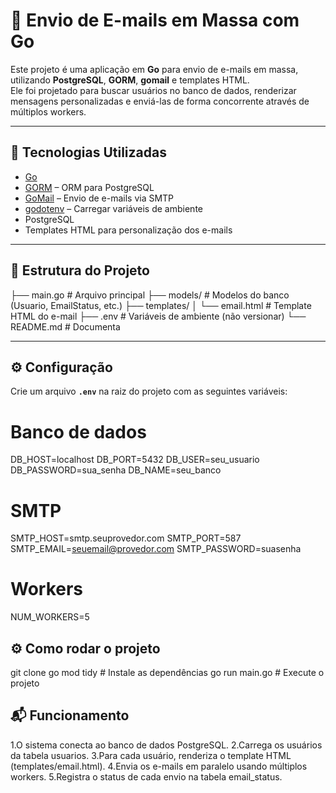 # 📧 Envio de E-mails em Massa com Go

Este projeto é uma aplicação em **Go** para envio de e-mails em massa, utilizando **PostgreSQL**, **GORM**, **gomail** e templates HTML.  
Ele foi projetado para buscar usuários no banco de dados, renderizar mensagens personalizadas e enviá-las de forma concorrente através de múltiplos workers.

---

## 🚀 Tecnologias Utilizadas
- [Go](https://go.dev/)  
- [GORM](https://gorm.io/) – ORM para PostgreSQL  
- [GoMail](https://pkg.go.dev/gopkg.in/gomail.v2) – Envio de e-mails via SMTP  
- [godotenv](https://github.com/joho/godotenv) – Carregar variáveis de ambiente  
- PostgreSQL  
- Templates HTML para personalização dos e-mails  

---

## 📂 Estrutura do Projeto
├── main.go # Arquivo principal
├── models/ # Modelos do banco (Usuario, EmailStatus, etc.)
├── templates/
│ └── email.html # Template HTML do e-mail
├── .env # Variáveis de ambiente (não versionar)
└── README.md # Documenta

---

## ⚙️ Configuração

Crie um arquivo **`.env`** na raiz do projeto com as seguintes variáveis:

# Banco de dados
DB_HOST=localhost
DB_PORT=5432
DB_USER=seu_usuario
DB_PASSWORD=sua_senha
DB_NAME=seu_banco

# SMTP
SMTP_HOST=smtp.seuprovedor.com
SMTP_PORT=587
SMTP_EMAIL=seuemail@provedor.com
SMTP_PASSWORD=suasenha

# Workers
NUM_WORKERS=5

## ⚙️ Como rodar o projeto
git clone
go mod tidy # Instale as dependências
go run main.go # Execute o projeto

## 📬 Funcionamento

1.O sistema conecta ao banco de dados PostgreSQL.
2.Carrega os usuários da tabela usuarios.
3.Para cada usuário, renderiza o template HTML (templates/email.html).
4.Envia os e-mails em paralelo usando múltiplos workers.
5.Registra o status de cada envio na tabela email_status.